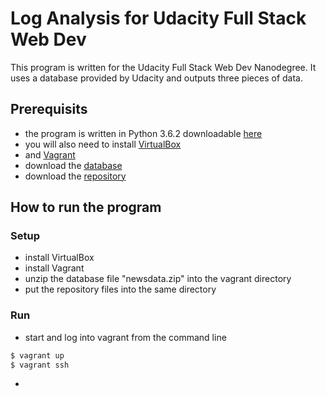 # Log Analysis for Udacity Full Stack Web Dev

This program is written for the Udacity Full Stack Web Dev Nanodegree. It uses
a database provided by Udacity and outputs three pieces of data.

## Prerequisits
- the program is written in Python 3.6.2 downloadable [here](https://www.python.org/downloads/)
- you will also need to install [VirtualBox](https://www.virtualbox.org/wiki/Downloads)
- and [Vagrant](https://www.vagrantup.com/downloads.html)
- download the [database](https://d17h27t6h515a5.cloudfront.net/topher/2016/August/57b5f748_newsdata/newsdata.zip)
- download the [repository](https://github.com/SaschaSei/log_analysis_udacity.git)

## How to run the program

### Setup
- install VirtualBox
- install Vagrant
- unzip the database file "newsdata.zip" into the vagrant directory
- put the repository files into the same directory

### Run
- start and log into vagrant from the command line
```sh
$ vagrant up
$ vagrant ssh
```
-
